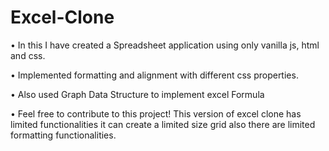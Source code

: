 # Excel-Clone
•	In this I have created a Spreadsheet application using only vanilla js, html and css.

•	Implemented formatting and alignment with different css properties. 

• Also used Graph Data Structure to implement excel Formula

• Feel free to contribute to this project!
This version of excel clone has limited functionalities it can create a limited size grid also there are limited formatting functionalities.
